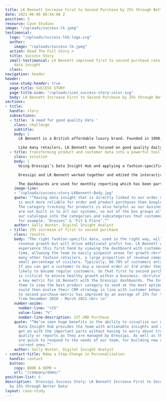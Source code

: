 ```yaml
---
title: LK Bennett Increase First to Second Purchase by 25% through Better Data
date: 2021-06-06 08:54:00 Z
position: 5
resource: Case Studies
image: "/uploads/success-lk.jpeg"
testimonial:
  logo: "/uploads/success-lkb-logo.svg"
  author:
    image: "/uploads/success-lk.jpeg"
  action: Read The Full Story >
  title: Success Story
  small-testimonial: LK Bennett improved first to second purchase rate by 25% through
    data insight
  class: 
navigation: header
header:
  case-study-header: true
  page-title: SUCCESS STORY
  page-title-icon: "/uploads/icon_success-story-color.svg"
  body: LK Bennett Increase First to Second Purchase by 25% through Better Data
sections:
- title: 
  handle: story
  subsections:
  - title: 'A need for good quality data '
    class: challenge
    subtitle: 
    body: |
      LK Bennett is a British affordable luxury brand. Founded in 1990, it quickly became established as a leading fashion house offering complete wardrobe solutions for all occasions, with a vision of bringing “a bit of Bond Street luxury to the High Street”.<br>

      Like many retailers, LK Bennett was focused on good quality daily and weekly reporting. They were looking for a partner that could help them see the bigger picture and monitor changes when both the external environment around them changed and their internal strategies changed.
  - title: Transforming product and customer data into a powerful tool
    class: solution
    body: |
      Using Dressipi’s Data Insight Hub and applying a fashion-specific lens on every product and customer, LK Bennett was able to transform their data into a powerful asset that was genuinely actionable.<br>

      Dressipi and LK Bennett worked together and edited the interactive dashboards to guarantee that they would be right for their specific needs and enhance all operational parts of their business. They could quickly get started by simply adding some tracking onsite. <br>

      The dashboards are used for monthly reporting which has been particularly helpful for tracking top-level strategies for optimization. With the uncertainty of COVID and being light on data resource, this was key for LK Bennett. <br>
    image-line:
    - "/uploads/success-story-LKBennett-Body.jpg"
    quote: "“Having data insight that is directly linked to our order management system
      is much more reliable for order and product purchases than Google Analytics.
      The category tracking for products is also helpful as our business categories
      are not built in to all our systems, so out of the box groups allow us to segment
      our catalogue into the categories and subcategories that customer’s shop online,
      for example, ‘Dresses’ & ‘Fit & Flare’.”"
    author: Sally Hunter, Digital Insight Analyst
  - title: 25% increase of first to second purchase
    class: results
    body: "The right fashion-specific data, used in the right way, will not only deliver
      revenue growth but will drive additional profit too. LK Bennett was able to
      experience this first hand by viewing the dashboard with customer segments over
      time, allowing the team to easily pinpoint areas for growth.<br>\n\nAs with
      many other fashion retailers, a large proportion of revenue comes from a relatively
      small percentage of visitors. Typically, 60-70% of customers only buy once.
      If you can get a customer to buy a second order or 3rd order they are increasingly
      likely to become regular customers. So that first to second purchase metric
      is critical to ensure healthy growth within a business. <br>\n\nThis has been
      a key metric for LK Bennett with the Dressipi dashboards. The Insight Hub allowed
      them to view the best product category to send at the most optimal time. They
      could then evolve their CRM strategy in line with customer behavior. The first
      to second purchase metric has improved by an average of 25% for the 4 months
      from December 2020 - March 2021.<br> \n"
    number-aside:
      number-line: "+25"
      value-line: "%"
      number-line-description: 1ST-2ND Purchase
    quote: "“We’ve seen huge benefits in the ability to visualize our data. Dressipi’s
      Data Insight Hub provides the team with actionable insights and allows us to
      get on with the important parts without having to worry about trusting the data
      quality or reports as they are managed by Dressipi. As well as the team at Dressipi
      are quick to respond to the needs of our team, for building new reports or tweaking
      current ones.”"
    author: Sally Hunter, Digital Insight Analyst
- contact-title: Make a Step-Change in Personalization
  handle: contact
  button:
    copy: BOOK A DEMO >
    url: "/company/demo/"
position-list: 6
description: 'Dressipi Success Story: LK Bennett Increase First to Second Purchase
  by 25% through Better Data'
layout: case-study
---
```


